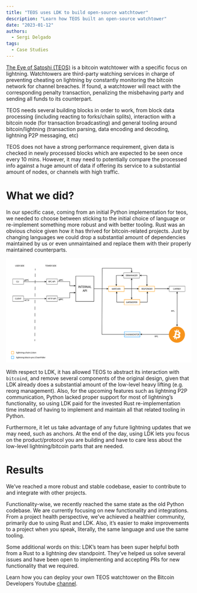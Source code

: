 ```yaml
---
title: "TEOS uses LDK to build open-source watchtower"
description: "Learn how TEOS built an open-source watchtower"
date: "2023-01-12"
authors:
  - Sergi Delgado
tags:
  - Case Studies 
--- 
```


[The Eye of Satoshi (TEOS)](https://github.com/talaia-labs/rust-teos) is a bitcoin watchtower with a specific focus on lightning. Watchtowers are third-party watching services in charge of preventing cheating on lightning by constantly monitoring the bitcoin network for channel breaches. If found, a watchtower will react with the corresponding penalty transaction, penalizing the misbehaving party and sending all funds to its counterpart.

TEOS needs several building blocks in order to work, from block data processing (including reacting to forks/chain splits), interaction with a bitcoin node (for transaction broadcasting) and general tooling around bitcoin/lightning (transaction parsing, data encoding and decoding, lightning P2P messaging, etc)

TEOS does not have a strong performance requirement, given data is checked in newly processed blocks which are expected to be seen once every 10 mins. However, it may need to potentially compare the processed info against a huge amount of data if offering its service to a substantial amount of nodes, or channels with high traffic.

# What we did?

In our specific case, coming from an initial Python implementation for teos, we needed to choose between sticking to the initial choice of language or re-implement something more robust and with better tooling. Rust was an obvious choice given how it has thrived for bitcoin-related projects. Just by changing languages we could drop a substantial amount of dependencies maintained by us or even unmaintained and replace them with their properly maintained counterparts.

![TEOS architecture](../assets/teos-architecture-diagram.png)

With respect to LDK, it has allowed TEOS to abstract its interaction with `bitcoind`, and remove several components of the original design, given that LDK already does a substantial amount of the low-level heavy lifting (e.g. reorg management). Also, for the upcoming features such as lightning P2P communication, Python lacked proper support for most of lightning’s functionality, so using LDK paid for the invested Rust re-implementation time instead of having to implement and maintain all that related tooling in Python.

Furthermore, it let us take advantage of any future lightning updates that we may need, such as anchors. At the end of the day, using LDK lets you focus on the product/protocol you are building and have to care less about the low-level lightning/bitcoin parts that are needed. 


# Results

We’ve reached a more robust and stable codebase, easier to contribute to and integrate with other projects.

Functionality-wise, we recently reached the same state as the old Python codebase. We are currently focusing on new functionality and integrations. From a project health perspective, we’ve achieved a healthier community, primarily due to using Rust and LDK. Also, it’s easier to make improvements to a project when you speak, literally, the same language and use the same tooling. 

Some additional words on this: LDK’s team has been super helpful both from a Rust to a lightning dev standpoint. They’ve helped us solve several issues and have been open to implementing and accepting PRs for new functionality that we required. 

Learn how you can deploy your own TEOS watchtower on the Bitcoin Developers Youtube [channel](https://www.youtube.com/watch?v=8vzNB_NZt2A).